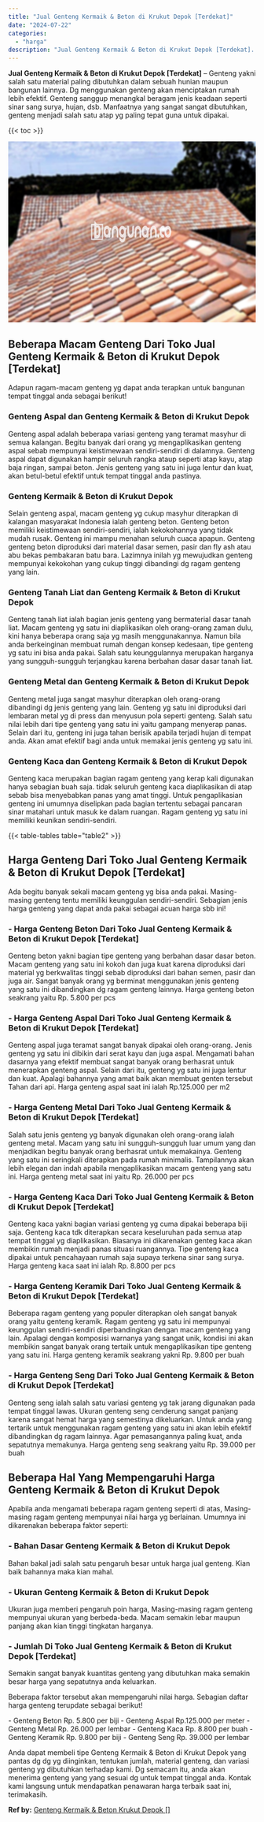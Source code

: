 ```yaml
---
title: "Jual Genteng Kermaik & Beton di Krukut Depok [Terdekat]"
date: "2024-07-22"
categories: 
  - "harga"
description: "Jual Genteng Kermaik & Beton di Krukut Depok [Terdekat]. Anda dapat membeli tipe Genteng Kermaik & Beton di Krukut Depok yang pantas dg dg yg diinginkan, ten..."
---
```


**Jual Genteng Kermaik & Beton di Krukut Depok \[Terdekat\]** – Genteng yakni salah satu material paling dibutuhkan dalam sebuah hunian maupun bangunan lainnya. Dg menggunakan genteng akan menciptakan rumah lebih efektif. Genteng sanggup menangkal beragam jenis keadaan seperti sinar sang surya, hujan, dsb. Manfaatnya yang sangat sangat dibutuhkan, genteng menjadi salah satu atap yg paling tepat guna untuk dipakai.

{{< toc >}}

![Jual Genteng Kermaik & Beton di Krukut Depok [Terdekat]](/images/genteng-minimalis-murah04.png)

## Beberapa Macam Genteng Dari Toko Jual Genteng Kermaik & Beton di Krukut Depok \[Terdekat\]

Adapun ragam-macam genteng yg dapat anda terapkan untuk bangunan tempat tinggal anda sebagai berikut!

### Genteng Aspal dan Genteng Kermaik & Beton di Krukut Depok

Genteng aspal adalah beberapa variasi genteng yang teramat masyhur di semua kalangan. Begitu banyak dari orang yg mengaplikasikan genteng aspal sebab mempunyai keistimewaan sendiri-sendiri di dalamnya. Genteng aspal dapat digunakan hampir seluruh rangka ataup seperti atap kayu, atap baja ringan, sampai beton. Jenis genteng yang satu ini juga lentur dan kuat, akan betul-betul efektif untuk tempat tinggal anda pastinya.

### Genteng Kermaik & Beton di Krukut Depok

Selain genteng aspal, macam genteng yg cukup masyhur diterapkan di kalangan masyarakat Indonesia ialah genteng beton. Genteng beton memiliki keistimewaan sendiri-sendiri, ialah kekokohannya yang tidak mudah rusak. Genteng ini mampu menahan seluruh cuaca apapun. Genteng genteng beton diproduksi dari material dasar semen, pasir dan fly ash atau abu bekas pembakaran batu bara. Lazimnya inilah yg mewujudkan genteng mempunyai kekokohan yang cukup tinggi dibandingi dg ragam genteng yang lain.

### Genteng Tanah Liat dan Genteng Kermaik & Beton di Krukut Depok

Genteng tanah liat ialah bagian jenis genteng yang bermaterial dasar tanah liat. Macam genteng yg satu ini diaplikasikan oleh orang-orang zaman dulu, kini hanya beberapa orang saja yg masih menggunakannya. Namun bila anda berkeinginan membuat rumah dengan konsep kedesaan, tipe genteng yg satu ini bisa anda pakai. Salah satu keunggulannya merupakan harganya yang sungguh-sungguh terjangkau karena berbahan dasar dasar tanah liat.

### Genteng Metal dan Genteng Kermaik & Beton di Krukut Depok

Genteng metal juga sangat masyhur diterapkan oleh orang-orang dibandingi dg jenis genteng yang lain. Genteng yg satu ini diproduksi dari lembaran metal yg di press dan menyusun pola seperti genteng. Salah satu nilai lebih dari tipe genteng yang satu ini yaitu gampang menyerap panas. Selain dari itu, genteng ini juga tahan berisik apabila terjadi hujan di tempat anda. Akan amat efektif bagi anda untuk memakai jenis genteng yg satu ini.

### Genteng Kaca dan Genteng Kermaik & Beton di Krukut Depok

Genteng kaca merupakan bagian ragam genteng yang kerap kali digunakan hanya sebagian buah saja. tidak seluruh genteng kaca diaplikasikan di atap sebab bisa menyebabkan panas yang amat tinggi. Untuk pengaplikasian genteng ini umumnya diselipkan pada bagian tertentu sebagai pancaran sinar matahari untuk masuk ke dalam ruangan. Ragam genteng yg satu ini memiliki keunikan sendiri-sendiri.

{{< table-tables table="table2" >}}

## Harga Genteng Dari Toko Jual Genteng Kermaik & Beton di Krukut Depok \[Terdekat\]

Ada begitu banyak sekali macam genteng yg bisa anda pakai. Masing-masing genteng tentu memiliki keunggulan sendiri-sendiri. Sebagian jenis harga genteng yang dapat anda pakai sebagai acuan harga sbb ini!

### \- Harga Genteng Beton Dari Toko Jual Genteng Kermaik & Beton di Krukut Depok \[Terdekat\]

Genteng beton yakni bagian tipe genteng yang berbahan dasar dasar beton. Macam genteng yang satu ini kokoh dan juga kuat karena diproduksi dari material yg berkwalitas tinggi sebab diproduksi dari bahan semen, pasir dan juga air. Sangat banyak orang yg berminat menggunakan jenis genteng yang satu ini dibandingkan dg ragam genteng lainnya. Harga genteng beton seakrang yaitu Rp. 5.800 per pcs

### \- Harga Genteng Aspal Dari Toko Jual Genteng Kermaik & Beton di Krukut Depok \[Terdekat\]

Genteng aspal juga teramat sangat banyak dipakai oleh orang-orang. Jenis genteng yg satu ini dibikin dari serat kayu dan juga aspal. Mengamati bahan dasarnya yang efektif membuat sangat banyak orang berhasrat untuk menerapkan genteng aspal. Selain dari itu, genteng yg satu ini juga lentur dan kuat. Apalagi bahannya yang amat baik akan membuat genten tersebut Tahan dari api. Harga genteng aspal saat ini ialah Rp.125.000 per m2

### \- Harga Genteng Metal Dari Toko Jual Genteng Kermaik & Beton di Krukut Depok \[Terdekat\]

Salah satu jenis genteng yg banyak digunakan oleh orang-orang ialah genteng metal. Macam yang satu ini sungguh-sungguh luar umum yang dan menjadikan begitu banyak orang berhasrat untuk memakainya. Genteng yang satu ini seringkali diterapkan pada rumah minimalis. Tampilannya akan lebih elegan dan indah apabila mengaplikasikan macam genteng yang satu ini. Harga genteng metal saat ini yaitu Rp. 26.000 per pcs

### \- Harga Genteng Kaca Dari Toko Jual Genteng Kermaik & Beton di Krukut Depok \[Terdekat\]

Genteng kaca yakni bagian variasi genteng yg cuma dipakai beberapa biji saja. Genteng kaca tdk diterapkan secara keseluruhan pada semua atap tempat tinggal yg diaplikasikan. Biasanya ini dikarenakan genteg kaca akan membikin rumah menjadi panas situasi ruangannya. Tipe genteng kaca dipakai untuk pencahayaan rumah saja supaya terkena sinar sang surya. Harga genteng kaca saat ini ialah Rp. 8.800 per pcs

### \- Harga Genteng Keramik Dari Toko Jual Genteng Kermaik & Beton di Krukut Depok \[Terdekat\]

Beberapa ragam genteng yang populer diterapkan oleh sangat banyak orang yaitu genteng keramik. Ragam genteng yg satu ini mempunyai keunggulan sendiri-sendiri diperbandingkan dengan macam genteng yang lain. Apalagi dengan komposisi warnanya yang sangat unik, kondisi ini akan membikin sangat banyak orang tertaik untuk mengaplikasikan tipe genteng yang satu ini. Harga genteng keramik seakrang yakni Rp. 9.800 per buah

### \- Harga Genteng Seng Dari Toko Jual Genteng Kermaik & Beton di Krukut Depok \[Terdekat\]

Genteng seng ialah salah satu variasi genteng yg tak jarang digunakan pada tempat tinggal lawas. Ukuran genteng seng cenderung sangat panjang karena sangat hemat harga yang semestinya dikeluarkan. Untuk anda yang tertarik untuk menggunakan ragam genteng yang satu ini akan lebih efektif dibandingkan dg ragam lainnya. Agar pemasangannya paling kuat, anda sepatutnya memakunya. Harga genteng seng seakrang yaitu Rp. 39.000 per buah

## Beberapa Hal Yang Mempengaruhi Harga Genteng Kermaik & Beton di Krukut Depok

Apabila anda mengamati beberapa ragam genteng seperti di atas, Masing-masing ragam genteng mempunyai nilai harga yg berlainan. Umumnya ini dikarenakan beberapa faktor seperti:

### \- Bahan Dasar Genteng Kermaik & Beton di Krukut Depok

Bahan bakal jadi salah satu pengaruh besar untuk harga jual genteng. Kian baik bahannya maka kian mahal.

### \- Ukuran Genteng Kermaik & Beton di Krukut Depok

Ukuran juga memberi pengaruh poin harga, Masing-masing ragam genteng mempunyai ukuran yang berbeda-beda. Macam semakin lebar maupun panjang akan kian tinggi tingkatan harganya.

### \- Jumlah Di Toko Jual Genteng Kermaik & Beton di Krukut Depok \[Terdekat\]

Semakin sangat banyak kuantitas genteng yang dibutuhkan maka semakin besar harga yang sepatutnya anda keluarkan.

Beberapa faktor tersebut akan mempengaruhi nilai harga. Sebagian daftar harga genteng terupdate sebagai berikut!

\- Genteng Beton Rp. 5.800 per biji - Genteng Aspal Rp.125.000 per meter - Genteng Metal Rp. 26.000 per lembar - Genteng Kaca Rp. 8.800 per buah - Genteng Keramik Rp. 9.800 per biji - Genteng Seng Rp. 39.000 per lembar

Anda dapat membeli tipe Genteng Kermaik & Beton di Krukut Depok yang pantas dg dg yg diinginkan, tentukan jumlah, material genteng, dan variasi genteng yg dibutuhkan terhadap kami. Dg semacam itu, anda akan menerima genteng yang yang sesuai dg untuk tempat tinggal anda. Kontak kami langsung untuk mendapatkan penawaran harga terbaik saat ini, terimakasih.

**Ref by:**  [Genteng Kermaik & Beton  Krukut Depok []](https://id.wikipedia.org/wiki/Genteng)
